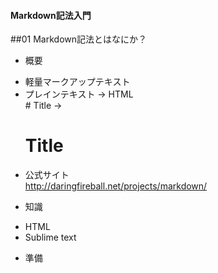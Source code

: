 #### Markdown記法入門

##01 Markdown記法とはなにか？

* 概要
 - 軽量マークアップテキスト  
 - プレインテキスト → HTML  
 \# Title → <h1>Title</h1>
 
* 公式サイト  
http://daringfireball.net/projects/markdown/

* 知識
 - HTML
 - Sublime text
 
* 準備
 
